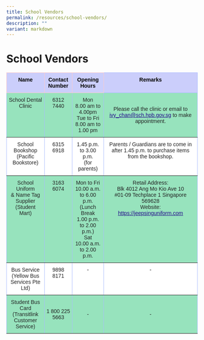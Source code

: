 ```yaml
---
title: School Vendors
permalink: /resources/school-vendors/
description: ""
variant: markdown
---
```

School Vendors
==============

<style type="text/css">
.tg  {border-collapse:collapse;border-color:#aabcfe;border-spacing:0;}
.tg td{background-color:#e8edff;border-color:#aabcfe;border-style:solid;border-width:1px;color:#669;
  font-family:Arial, sans-serif;font-size:14px;overflow:hidden;padding:10px 5px;word-break:normal;}
.tg th{background-color:#b9c9fe;border-color:#aabcfe;border-style:solid;border-width:1px;color:#039;
  font-family:Arial, sans-serif;font-size:14px;font-weight:normal;overflow:hidden;padding:10px 5px;word-break:normal;}
.tg .tg-k8z9{background-color:#cbcefb;border-color:inherit;color:#000000;font-weight:bold;text-align:center;vertical-align:top}
.tg .tg-su6w{background-color:#97E3BD;border-color:inherit;color:#222;text-align:center;vertical-align:middle}
.tg .tg-bjp3{background-color:#cbcefb;border-color:#ffccc9;color:#000000;font-weight:bold;text-align:center;vertical-align:top}
.tg .tg-ll8o{background-color:#97E3BD;border-color:inherit;color:#222;text-align:center;vertical-align:top}
.tg .tg-gct1{background-color:#FFF;border-color:inherit;color:#222;text-align:center;vertical-align:top}
</style>
<table class="tg">
<thead>
  <tr>
    <th class="tg-bjp3">Name</th>
    <th class="tg-bjp3">Contact Number</th>
    <th class="tg-bjp3">Opening Hours<br></th>
    <th class="tg-k8z9">Remarks</th>
  </tr>
</thead>
<tbody>
  <tr>
    <td class="tg-ll8o">School Dental Clinic</td>
    <td class="tg-ll8o">6312 7440</td>
    <td class="tg-ll8o">Mon<br>8.00 am to 4.00pm<br>Tue to Fri<br>8.00 am to 1.00 pm</td>
    <td class="tg-su6w"><span style="color:#222;background-color:#97E3BD">Please call the clinic or email to</span> <a href="mailto:ivy_chan@sch.hpb.gov.sg" target="_blank"><span style="font-weight:500;text-decoration:underline;color:#21088A">ivy_chan@sch.hpb.gov.sg</span></a><span style="color:#222;background-color:#97E3BD"> to make appointment.</span> <br></td>
  </tr>
  <tr>
    <td class="tg-gct1">School Bookshop<br>(Pacific Bookstore)</td>
    <td class="tg-gct1">6315 6918</td>
    <td class="tg-gct1">1.45 p.m. to 3.00 p.m.<br>(for parents)</td>
    <td class="tg-gct1">Parents / Guardians are to come in after 1.45 p.m. to purchase items from the bookshop.</td>
  </tr>
  <tr>
    <td class="tg-ll8o">School Uniform<br>&amp; Name Tag Supplier<br>(Student Mart)</td>
    <td class="tg-ll8o">3163 6074 </td>
    <td class="tg-ll8o"> Mon to Fri<br>10.00 a.m. to 6.00 p.m.<br>(Lunch Break<br>1.00 p.m. to 2.00 p.m.)<br>Sat<br>10.00 a.m. to 2.00 p.m.</td>
    <td class="tg-ll8o">Retail Address:<br>Blk 4012 Ang Mo Kio Ave 10<br>#01-09 Techplace 1  Singapore 569628<br>Website:<br><a href="https://jeepsinguniform.com/" target="_blank"><span style="font-weight:500;text-decoration:underline;color:#21088A;background-color:initial">https://jeepsinguniform.com</span></a><br><br></td>
  </tr>
  <tr>
    <td class="tg-gct1"> Bus Service<br>(Yellow Bus Services Pte Ltd)</td>
    <td class="tg-gct1"> 9898 8171</td>
    <td class="tg-gct1">- </td>
    <td class="tg-gct1">- </td>
  </tr>
  <tr>
    <td class="tg-su6w"><span style="color:#222;background-color:#97E3BD">Student Bus Card</span><br><span style="color:#222;background-color:#97E3BD">(Transitlink Customer Service) </span></td>
    <td class="tg-su6w"><span style="color:#222;background-color:#97E3BD"> 1 800 225 5663</span></td>
    <td class="tg-su6w"><span style="color:#222;background-color:#97E3BD"> -</span></td>
    <td class="tg-su6w"><span style="color:#222;background-color:#97E3BD"> -</span></td>
  </tr>
</tbody>
</table>